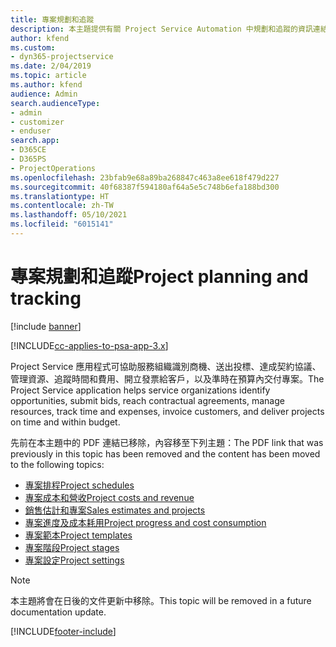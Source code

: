```yaml
---
title: 專案規劃和追蹤
description: 本主題提供有關 Project Service Automation 中規劃和追蹤的資訊連結。
author: kfend
ms.custom:
- dyn365-projectservice
ms.date: 2/04/2019
ms.topic: article
ms.author: kfend
audience: Admin
search.audienceType:
- admin
- customizer
- enduser
search.app:
- D365CE
- D365PS
- ProjectOperations
ms.openlocfilehash: 23bfab9e68a89ba268847c463a8ee618f479d227
ms.sourcegitcommit: 40f68387f594180af64a5e5c748b6efa188bd300
ms.translationtype: HT
ms.contentlocale: zh-TW
ms.lasthandoff: 05/10/2021
ms.locfileid: "6015141"
---
```

# <a name="project-planning-and-tracking"></a><span data-ttu-id="4a08c-103">專案規劃和追蹤</span><span class="sxs-lookup"><span data-stu-id="4a08c-103">Project planning and tracking</span></span>

[!include [banner](../../includes/psa-now-project-operations.md)]

[!INCLUDE[cc-applies-to-psa-app-3.x](../../includes/cc-applies-to-psa-app-3x.md)]

<span data-ttu-id="4a08c-104">Project Service 應用程式可協助服務組織識別商機、送出投標、達成契約協議、管理資源、追蹤時間和費用、開立發票給客戶，以及準時在預算內交付專案。</span><span class="sxs-lookup"><span data-stu-id="4a08c-104">The Project Service application helps service organizations identify opportunities, submit bids, reach contractual agreements, manage resources, track time and expenses, invoice customers, and deliver projects on time and within budget.</span></span> 

<span data-ttu-id="4a08c-105">先前在本主題中的 PDF 連結已移除，內容移至下列主題：</span><span class="sxs-lookup"><span data-stu-id="4a08c-105">The PDF link that was previously in this topic has been removed and the content has been moved to the following topics:</span></span>

- [<span data-ttu-id="4a08c-106">專案排程</span><span class="sxs-lookup"><span data-stu-id="4a08c-106">Project schedules</span></span>](../project-creating.md)
- [<span data-ttu-id="4a08c-107">專案成本和營收</span><span class="sxs-lookup"><span data-stu-id="4a08c-107">Project costs and revenue</span></span>](../project-estimating.md)
- [<span data-ttu-id="4a08c-108">銷售估計和專案</span><span class="sxs-lookup"><span data-stu-id="4a08c-108">Sales estimates and projects</span></span>](../project-leveraging.md)
- [<span data-ttu-id="4a08c-109">專案進度及成本耗用</span><span class="sxs-lookup"><span data-stu-id="4a08c-109">Project progress and cost consumption</span></span>](../project-tracking.md)
- [<span data-ttu-id="4a08c-110">專案範本</span><span class="sxs-lookup"><span data-stu-id="4a08c-110">Project templates</span></span>](../project-templates.md)
- [<span data-ttu-id="4a08c-111">專案階段</span><span class="sxs-lookup"><span data-stu-id="4a08c-111">Project stages</span></span>](../project-stages.md)
- [<span data-ttu-id="4a08c-112">專案設定</span><span class="sxs-lookup"><span data-stu-id="4a08c-112">Project settings</span></span>](../project-settings.md)

> [!NOTE]
> <span data-ttu-id="4a08c-113">本主題將會在日後的文件更新中移除。</span><span class="sxs-lookup"><span data-stu-id="4a08c-113">This topic will be removed in a future documentation update.</span></span> 


[!INCLUDE[footer-include](../../includes/footer-banner.md)]